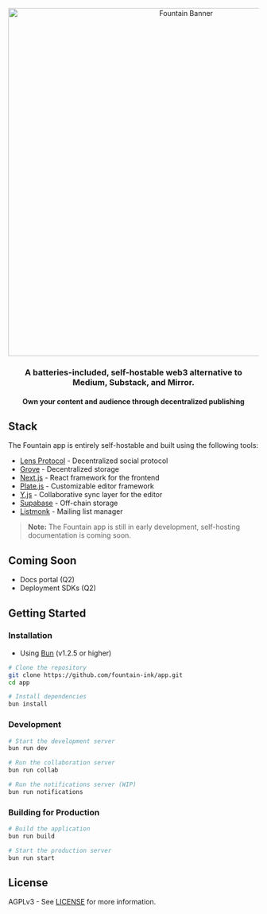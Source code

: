 <p align="center">
<img alt="Fountain Banner" width="700px" src="https://github.com/user-attachments/assets/f6fe2688-6f64-4db6-aa01-a6dad326742b" />
<h3 align="center">A batteries-included, self-hostable web3 alternative to Medium, Substack, and Mirror. </h3>
<h4 align="center">Own your content and audience through decentralized publishing</h4>


</p>

## Stack

The Fountain app is entirely self-hostable and built using the following tools:

- [Lens Protocol](https://lens.xyz/docs/protocol) - Decentralized social protocol
- [Grove](https://lens.xyz/docs/storage) - Decentralized storage 
- [Next.js](https://nextjs.org/) - React framework for the frontend
- [Plate.js](https://platejs.org/) - Customizable editor framework
- [Y.js](https://yjs.dev/) - Collaborative sync layer for the editor
- [Supabase](https://supabase.io/) - Off-chain storage
- [Listmonk](https://listmonk.app/) - Mailing list manager

> **Note:** The Fountain app is still in early development, self-hosting documentation is coming soon.

## Coming Soon

- Docs portal (Q2)
- Deployment SDKs (Q2)

## Getting Started

### Installation
- Using [Bun](https://bun.sh/) (v1.2.5 or higher)

```bash
# Clone the repository
git clone https://github.com/fountain-ink/app.git
cd app

# Install dependencies
bun install
```

### Development

```bash
# Start the development server
bun run dev

# Run the collaboration server
bun run collab

# Run the notifications server (WIP)
bun run notifications
```

### Building for Production

```bash
# Build the application
bun run build

# Start the production server
bun run start
```

## License

AGPLv3 - See [LICENSE](LICENSE) for more information.
